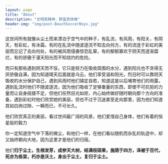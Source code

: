 ```yaml
---
layout: page
title: "About"
description: "文明其精神，野蛮其体魄"
header-img: "img/post-BeachSoccerBoys.jpg"
---
```



 
这世间所有就像从尘土而来漂泊于空气中的种子，有乱流，有风雨，有阳关，有阴天，有彩虹，有冰霜，有的在乱流中随波逐流不知去向何方，有的流连于彩虹的美丽而忘记了去向何处，有的被风雨侵袭惊恐乱窜，有的郁郁寡欢于阴天而逐渐糜烂，有的骄傲于漫天阳光而不知烧灼的危险。  

而只有那些遇到阴天而不馁，它只是努力在吸收周围的水分，遇到阳光也不贪得无厌骄傲自满，因为知道晴天后面就是乌云，他们享受温和阳光，烈日时可以靠阴天吸收的水分保护自己，遇到风雨时他们镇定自若，知道这是以后哺育他们的雨露，遇到乱流时他们不随波逐流，因为他们吸收了足够重量的东西，即使不可抗拒的力量而让自身摇摆不定，但他们任然目光如炬，内心始终做好随时朝向那个方向的准备，遇到彩虹时他们欣赏她的美丽，但也不过于沉迷甚至走向那里，因为他们知道其如白驹过隙、一瞬而已，不可长久。  

他们欣赏真正的美丽，看过世间最广阔的风景，他们爱惜自己身体，他们有着的恒星般的毅力 

你一定知道空气中下落的微尘，和他们一样，在他们看似随机而杂乱的轨迹中，却又始终朝向大地，因为这里才是他们的归宿。 

他们**归于尘土，生根发芽，成参天大树，结满枝硕果，施荫于四方，泽被于百代，死亦为栋梁，朽亦是沃土，身出于尘土，复归于尘土。**

